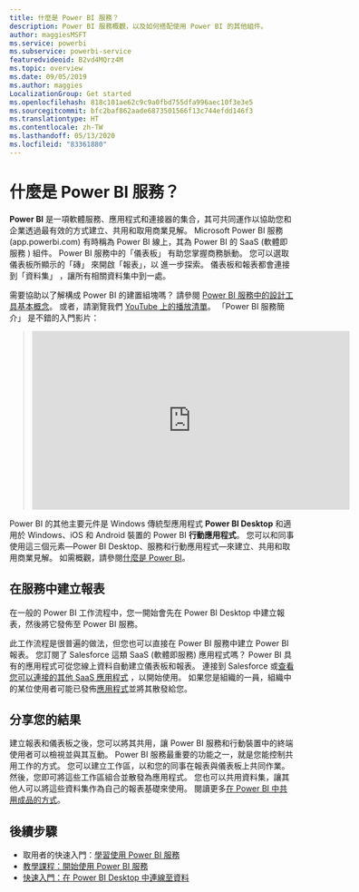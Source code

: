 ```yaml
---
title: 什麼是 Power BI 服務？
description: Power BI 服務概觀，以及如何搭配使用 Power BI 的其他組件。
author: maggiesMSFT
ms.service: powerbi
ms.subservice: powerbi-service
featuredvideoid: B2vd4MQrz4M
ms.topic: overview
ms.date: 09/05/2019
ms.author: maggies
LocalizationGroup: Get started
ms.openlocfilehash: 818c101ae62c9c9a0fbd755dfa996aec10f3e3e5
ms.sourcegitcommit: bfc2baf862aade6873501566f13c744efdd146f3
ms.translationtype: HT
ms.contentlocale: zh-TW
ms.lasthandoff: 05/13/2020
ms.locfileid: "83361880"
---
```

# <a name="what-is-the-power-bi-service"></a>什麼是 Power BI 服務？
**Power BI** 是一項軟體服務、應用程式和連接器的集合，其可共同運作以協助您和企業透過最有效的方式建立、共用和取用商業見解。 Microsoft Power BI 服務  (app.powerbi.com) 有時稱為 Power BI 線上，其為 Power BI 的 SaaS (軟體即服務  ) 組件。 Power BI 服務中的「儀表板」  有助您掌握商務脈動。 您可以選取儀表板所顯示的「磚」  來開啟「報表」，以  進一步探索。 儀表板和報表都會連接到「資料集」  ，讓所有相關資料集中到一處。 

需要協助以了解構成 Power BI 的建置組塊嗎？ 請參閱 [Power BI 服務中的設計工具基本概念](service-basic-concepts.md)。 或者，請瀏覽我們 [YouTube 上的播放清單](https://www.youtube.com/playlist?list=PL1N57mwBHtN0JFoKSR0n-tBkUJHeMP2cP)。 「Power BI 服務簡介」  是不錯的入門影片：

> 
> <iframe width="560" height="315" src="https://www.youtube.com/embed/B2vd4MQrz4M" frameborder="0" allowfullscreen></iframe>
> 

Power BI 的其他主要元件是 Windows 傳統型應用程式 **Power BI Desktop** 和適用於 Windows、iOS 和 Android 裝置的 Power BI **行動應用程式**。 您可以和同事使用這三個元素&mdash;Power BI Desktop、服務和行動應用程式&mdash;來建立、共用和取用商業見解。 如需概觀，請參閱[什麼是 Power BI](power-bi-overview.md)。

## <a name="creating-reports-in-the-service"></a>在服務中建立報表
在一般的 Power BI 工作流程中，您一開始會先在 Power BI Desktop 中建立報表，然後將它發佈至 Power BI 服務。  

此工作流程是很普遍的做法，但您也可以直接在 Power BI 服務中建立 Power BI 報表。 您訂閱了 Salesforce 這類 SaaS (軟體即服務) 應用程式嗎？ Power BI 具有的應用程式可從您線上資料自動建立儀表板和報表。 連接到 Salesforce 或[查看您可以連接的其他 SaaS 應用程式](../connect-data/service-get-data.md) ，以開始使用。 如果您是組織的一員，組織中的某位使用者可能已發佈[應用程式](../collaborate-share/service-create-distribute-apps.md)並將其散發給您。

## <a name="sharing-your-findings"></a>分享您的結果 

建立報表和儀表板之後，您可以將其共用，讓 Power BI 服務和行動裝置中的終端使用者可以檢視並與其互動。 Power BI 服務最重要的功能之一，就是您能控制共用工作的方式。 您可以建立工作區，以和您的同事在報表與儀表板上共同作業。 然後，您即可將這些工作區組合並散發為應用程式。 您也可以共用資料集，讓其他人可以將這些資料集作為自己的報表基礎來使用。 閱讀更多[在 Power BI 中共用成品的方式](../collaborate-share/service-how-to-collaborate-distribute-dashboards-reports.md)。

## <a name="next-steps"></a>後續步驟
- 取用者的快速入門：[學習使用 Power BI 服務](../consumer/end-user-experience.md)   
- [教學課程：開始使用 Power BI 服務](service-get-started.md)
- [快速入門：在 Power BI Desktop 中連線至資料](../connect-data/desktop-quickstart-connect-to-data.md)
